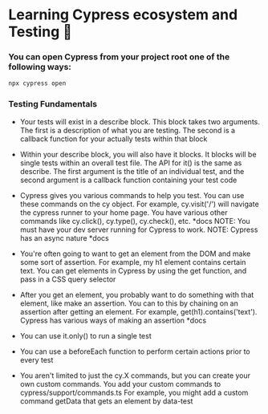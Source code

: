 # Learning Cypress ecosystem and Testing 🧪

### You can open Cypress from your project root one of the following ways:

```bash
npx cypress open
```

### Testing Fundamentals

- Your tests will exist in a describe block. This block takes two arguments. The first is a description of what you are testing. The second is a callback function for your actually tests within that block

- Within your describe block, you will also have it blocks. It blocks will be single tests within an overall test file. The API for it() is the same as describe. The first argument is the title of an individual test, and the second argument is a callback function containing your test code

- Cypress gives you various commands to help you test. You can use these commands on the cy object. For example, cy.visit('/') will navigate the cypress runner to your home page. You have various other commands like cy.click(), cy.type(), cy.check(), etc. *docs NOTE: You must have your dev server running for Cypress to work. NOTE: Cypress has an async nature *docs

- You're often going to want to get an element from the DOM and make some sort of assertion. For example, my h1 element contains certain text. You can get elements in Cypress by using the get function, and pass in a CSS query selector

- After you get an element, you probably want to do something with that element, like make an assertion. You can to this by chaining on an assertion after getting an element. For example, get(h1).contains('text'). Cypress has various ways of making an assertion \*docs

- You can use it.only() to run a single test

- You can use a beforeEach function to perform certain actions prior to every test

- You aren't limited to just the cy.X commands, but you can create your own custom commands. You add your custom commands to cypress/support/commands.ts For example, you might add a custom command getData that gets an element by data-test
